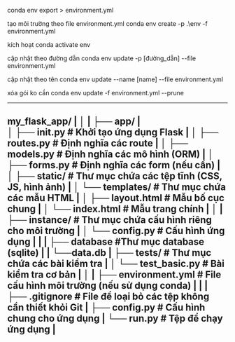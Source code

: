 conda env export > environment.yml

tạo môi trường theo file environment.yml
conda env create -p .\env -f environment.yml

kích hoạt
conda activate env

cập nhật theo đường dẫn
conda env update -p [đường_dẫn] --file environment.yml

cập nhật theo tên
conda env update --name [name] --file environment.yml

xóa gói ko cần
conda env update -f environment.yml --prune


---------------------------------------------------------------------------------------
my_flask_app/                                                                          |
│                                                                                      |
├── app/                                                                               |                                                                                              
│   ├── __init__.py            # Khởi tạo ứng dụng Flask                               |
│   ├── routes.py              # Định nghĩa các route                                  |
│   ├── models.py              # Định nghĩa các mô hình (ORM)                          |
│   ├── forms.py               # Định nghĩa các form (nếu cần)                         |
│   ├── static/                # Thư mục chứa các tệp tĩnh (CSS, JS, hình ảnh)         |
│   └── templates/             # Thư mục chứa các mẫu HTML                             |
│       ├── layout.html        # Mẫu bố cục chung                                      |
│       └── index.html         # Mẫu trang chính                                       |
│                                                                                      |
├── instance/                  # Thư mục chứa cấu hình riêng cho môi trường            |
│   └── config.py              # Cấu hình ứng dụng                                     |
|                                                                                      |
├── database                   #Thư mục database (sqlite)                              |
|   └──data.db                                                                         |
├── tests/                     # Thư mục chứa các bài kiểm tra                         |
│   └── test_basic.py          # Bài kiểm tra cơ bản                                   |
│                                                                                      |
├── environment.yml            # File cấu hình môi trường (nếu sử dụng conda)          |
|                                                                                      |
├── .gitignore                 # File để loại bỏ các tệp không cần thiết khỏi Git      |
├── config.py                  # Cấu hình chung cho ứng dụng                           |
└── run.py                     # Tệp để chạy ứng dụng                                  |
---------------------------------------------------------------------------------------



